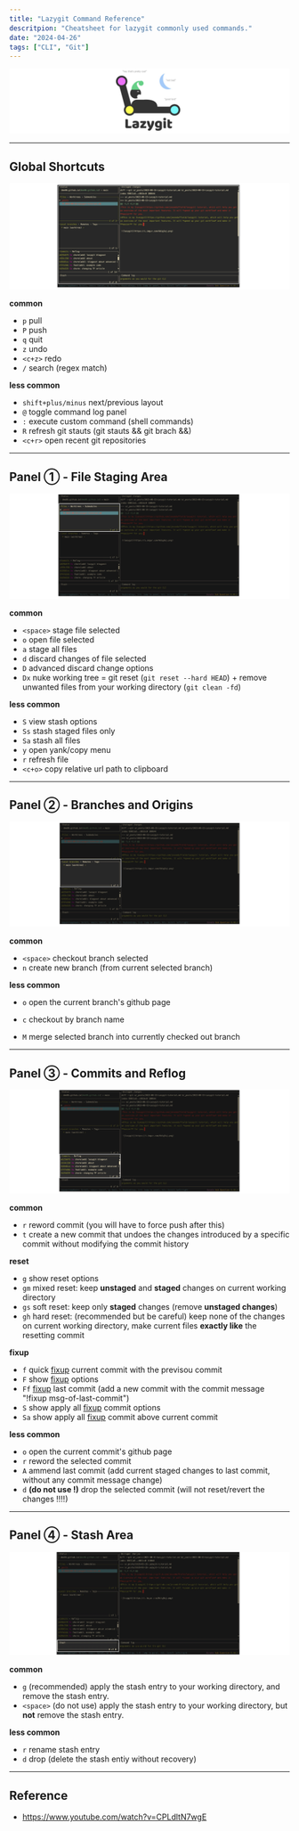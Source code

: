 ```yaml
---
title: "Lazygit Command Reference"
descritpion: "Cheatsheet for lazygit commonly used commands."
date: "2024-04-26"
tags: ["CLI", "Git"]
---
```


![2024-04-26T133818](2024-04-26T133818.jpg)

--------
## Global Shortcuts

![image-20240426145039476](image-20240426145039476.png)

**common**

-   `p` pull
-   `P` push
-   `q` quit
-   `z` undo
-   `<c+z>` redo
-   `/` search (regex match)

**less common**

-   `shift+plus/minus` next/previous layout
-   `@` toggle command log panel
-   `:` execute custom command (shell commands)
-   `R` refresh git stauts (git stauts && git brach &&)
-   `<c+r>` open recent git repositories

------
## Panel ① - File Staging Area

![2024-04-26T133732](2024-04-26T133732.jpg)

**common**

-   `<space>` stage file selected
-   `o` open file selected
-   `a` stage all files
-   `d` discard changes of file selected
-   `D` advanced discard change options
-   `Dx` nuke working tree = git reset (`git reset --hard HEAD`) + remove unwanted files from your working directory (`git clean -fd`)

**less common**

-   `S` view stash options
-   `Ss` stash staged files only
-   `Sa` stash all files
-   `y` open yank/copy menu
-   `r` refresh file
-   `<c+o>` copy relative url path to clipboard

------
## Panel ② - Branches and Origins

![2024-04-26T133743](2024-04-26T133743.jpg)

**common**

-   `<space>` checkout branch selected
-   `n` create new branch (from current selected branch)

**less common**

-   `o` open the current branch's github page

-   `c` checkout by branch name
-   `M` merge selected branch into currently checked out branch

------
## Panel ③ - Commits and Reflog

![2024-04-26T133750](2024-04-26T133750.jpg)

**common**

-   `r` reword commit (you will have to force push after this)
-   `t` create a new commit that undoes the changes introduced by a specific commit without modifying the commit history

**reset**
-   `g` show reset options
-   `gm` mixed reset: keep **unstaged** and **staged** changes on current working directory
-   `gs` soft reset: keep only **staged** changes (remove **unstaged changes**)
-   `gh` hard reset: (recommended but be careful) keep none of the changes on current working directory, make current files **exactly like** the resetting commit

**fixup**

-   `f` quick <u>fixup</u> current commit with the previsou commit
-   `F` show <u>fixup</u> options
-   `Ff` <u>fixup</u> last commit (add a new commit with the commit message "!fixup msg-of-last-commit")
-   `S` show apply all <u>fixup</u> commit options
-   `Sa` show apply all <u>fixup</u> commit above current commit

**less common**

-   `o` open the current commit's github page
-   `r` reword the selected commit
-   `A` ammend last commit (add current staged changes to last commit, without any commit message change)
-   `d` **(do not use !)** drop the selected commit (will not reset/revert the changes !!!!)

------
## Panel ④ - Stash Area

![2024-04-26T133803](2024-04-26T133803.jpg)

**common**

-   `g` (recommended) apply the stash entry to your working directory, and remove the stash entry.
-   `<space>` (do not use) apply the stash entry to your working directory, but **not** remove the stash entry.

**less common**

-   `r` rename stash entry
-   `d` drop (delete the stash entiy without recovery)

------

## Reference
- https://www.youtube.com/watch?v=CPLdltN7wgE

